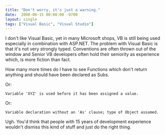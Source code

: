 ```yaml
---
title: "Don't worry, it's just a warning."
date:  2008-08-15 00:00:00 -0700
layout: single
tags: ["Visual Basic", "Visual Studio"]
---
```


I don't like Visual Basic, yet in many Microsoft shops, VB is still being used especially in combination with ASP.NET. The problem with Visual Basic is that it's not very strongly typed. Conventions are often thrown out of the window and Senior VB developers often hold their seniority as experience which, is more fiction than fact.

How many more times do I have to see Functions which don't return anything and should have been declared as Subs.

Or:

    Variable 'XYZ' is used before it has been assigned a value.

Or:

    Variable declaration without an 'As' clause; type of Object assumed.

Ugh. You'd think that people with 15 years of development experience wouldn't dismiss this kind of stuff and just do the right thing.
